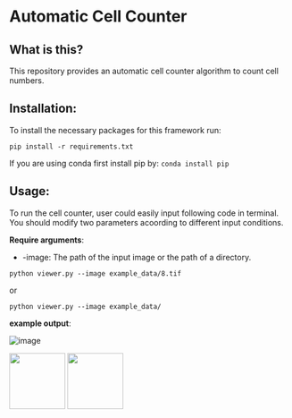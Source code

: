 # Automatic Cell Counter

## What is this?
This repository provides an automatic cell counter algorithm to count cell numbers.

## Installation:
To install the necessary packages for this framework run:
```
pip install -r requirements.txt
```
If you are using conda first install pip by: ```conda install pip```


## Usage:

To run the cell counter, user could easily input following code in terminal. You should modify two parameters acoording to different input conditions.

**Require arguments**:

* -image: The path of the input image or the path of a directory.

```
python viewer.py --image example_data/8.tif
```
or
```
python viewer.py --image example_data/
```

**example output**:

![image](https://github.com/HelmholtzAI-Consultants-Munich/Automatic-Cell-Counter/blob/master/images/example_result.png)

<p float="left">
  <img src="https://github.com/HelmholtzAI-Consultants-Munich/Automatic-Cell-Counter/blob/master/images/Terminal_output.png" width="100" />
  <img src="https://github.com/HelmholtzAI-Consultants-Munich/Automatic-Cell-Counter/blob/master/images/Excel_output.png" width="100" /> 
</p>

